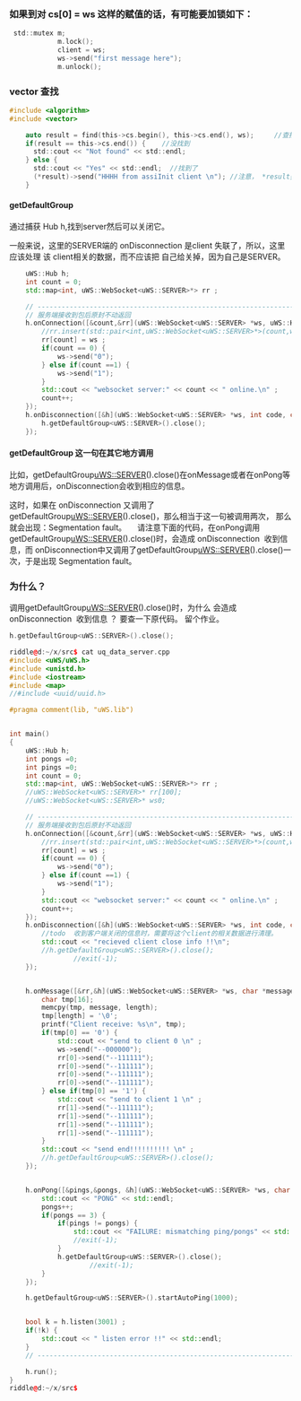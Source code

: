 ### 如果到对 cs[0] = ws 这样的赋值的话，有可能要加锁如下：
```c
 std::mutex m;
            m.lock();
            client = ws;
            ws->send("first message here");
            m.unlock();
```


### vector 查找
```c
#include <algorithm>
#include <vector>

    auto result = find(this->cs.begin(), this->cs.end(), ws);     //查找 ws
    if(result == this->cs.end()) {    //没找到
      std::cout << "Not found" << std::endl;
    } else {
      std::cout << "Yes" << std::endl;  //找到了
      (*result)->send("HHHH from assiInit client \n"); //注意， *result要括起来。
    }
```


#### getDefaultGroup
通过捕获 Hub h,找到server然后可以关闭它。

一般来说，这里的SERVER端的 onDisconnection 是client 失联了，所以，这里应该处理 该 client相关的数据，而不应该把 自己给关掉，因为自己是SERVER。

```c++
    uWS::Hub h;
    int count = 0;
    std::map<int, uWS::WebSocket<uWS::SERVER>*> rr ;

    // --------------------------------------------------------------------------------------------
    // 服务端接收到包后原封不动返回
    h.onConnection([&count,&rr](uWS::WebSocket<uWS::SERVER> *ws, uWS::HttpRequest req) {
        //rr.insert(std::pair<int,uWS::WebSocket<uWS::SERVER>*>(count,ws));
        rr[count] = ws ;
        if(count == 0) {
            ws->send("0");
        } else if(count ==1) {
            ws->send("1");
        }
        std::cout << "websocket server:" << count << " online.\n" ;
        count++;
    });
    h.onDisconnection([&h](uWS::WebSocket<uWS::SERVER> *ws, int code, char *message, size_t length) {
        h.getDefaultGroup<uWS::SERVER>().close();
    });
```
#### getDefaultGroup 这一句在其它地方调用

比如，getDefaultGroup<uWS::SERVER>().close()在onMessage或者在onPong等地方调用后，onDisconnection<SERVER>会收到相应的信息。

这时，如果在 onDisconnection<SERVER> 又调用了 getDefaultGroup<uWS::SERVER>().close()，那么相当于这一句被调用两次，
那么就会出现：Segmentation fault。
    
请注意下面的代码，在onPong调用getDefaultGroup<uWS::SERVER>().close()时，会造成 onDisconnection<SERVER>  收到信息，而  onDisconnection<SERVER>中又调用了getDefaultGroup<uWS::SERVER>().close()一次，于是出现 Segmentation fault。
    
### 为什么？
调用getDefaultGroup<uWS::SERVER>().close()时，为什么 会造成 onDisconnection<SERVER>  收到信息 ？
要查一下原代码。 留个作业。
     
```c++
h.getDefaultGroup<uWS::SERVER>().close();
```

```c++
riddle@d:~/x/src$ cat uq_data_server.cpp 
#include <uWS/uWS.h>
#include <unistd.h>
#include <iostream>
#include <map>
//#include <uuid/uuid.h>

#pragma comment(lib, "uWS.lib")


int main()
{
    uWS::Hub h;
    int pongs =0;
    int pings =0;
    int count = 0;
    std::map<int, uWS::WebSocket<uWS::SERVER>*> rr ;
    //uWS::WebSocket<uWS::SERVER>* rr[100];
    //uWS::WebSocket<uWS::SERVER>* ws0;

    // --------------------------------------------------------------------------------------------
    // 服务端接收到包后原封不动返回
    h.onConnection([&count,&rr](uWS::WebSocket<uWS::SERVER> *ws, uWS::HttpRequest req) {
        //rr.insert(std::pair<int,uWS::WebSocket<uWS::SERVER>*>(count,ws));
        rr[count] = ws ;
        if(count == 0) {
            ws->send("0");
        } else if(count ==1) {
            ws->send("1");
        }
        std::cout << "websocket server:" << count << " online.\n" ;
        count++;
    });
    h.onDisconnection([&h](uWS::WebSocket<uWS::SERVER> *ws, int code, char *message, size_t length) {
        //todo  收到客户端关闭的信息时，需要将这个client的相关数据进行清理。
        std::cout << "recieved client close info !!\n";
        //h.getDefaultGroup<uWS::SERVER>().close();
                //exit(-1);
    });


    h.onMessage([&rr,&h](uWS::WebSocket<uWS::SERVER> *ws, char *message, size_t length, uWS::OpCode opCode) {
        char tmp[16];
        memcpy(tmp, message, length);
        tmp[length] = '\0';
        printf("Client receive: %s\n", tmp);
        if(tmp[0] == '0') {
            std::cout << "send to client 0 \n" ;
            ws->send("--000000");
            rr[0]->send("--111111");
            rr[0]->send("--111111");
            rr[0]->send("--111111");
            rr[0]->send("--111111");
        } else if(tmp[0] == '1') {
            std::cout << "send to client 1 \n" ;
            rr[1]->send("--111111");
            rr[1]->send("--111111");
            rr[1]->send("--111111");
            rr[1]->send("--111111");
        }
        std::cout << "send end!!!!!!!!!! \n" ;
        //h.getDefaultGroup<uWS::SERVER>().close();
    });


    h.onPong([&pings,&pongs, &h](uWS::WebSocket<uWS::SERVER> *ws, char *message, size_t length) {
        std::cout << "PONG" << std::endl;
        pongs++;
        if(pongs == 3) {
            if(pings != pongs) {
                std::cout << "FAILURE: mismatching ping/pongs" << std::endl;
                //exit(-1);
            }
            h.getDefaultGroup<uWS::SERVER>().close();
                    //exit(-1);
        }
    });

    h.getDefaultGroup<uWS::SERVER>().startAutoPing(1000);


    bool k = h.listen(3001) ;
    if(!k) {
        std::cout << " listen error !!" << std::endl;
    }
    // --------------------------------------------------------------------------------------------

    h.run();
}
riddle@d:~/x/src$ 
```
